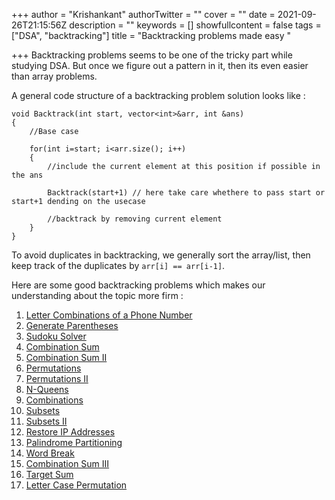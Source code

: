 +++
author = "Krishankant"
authorTwitter = ""
cover = ""
date = 2021-09-26T21:15:56Z
description = ""
keywords = []
showfullcontent = false
tags = ["DSA", "backtracking"]
title = "Backtracking problems made easy "

+++
Backtracking problems seems to be one of the tricky part while studying DSA. But once we figure out a pattern in it, then its even easier than array problems.

A general code structure of a backtracking problem solution looks like :

    void Backtrack(int start, vector<int>&arr, int &ans)
    {
        //Base case 
    
        for(int i=start; i<arr.size(); i++)
        {
            //include the current element at this position if possible in the ans 
            
            Backtrack(start+1) // here take care whethere to pass start or start+1 dending on the usecase
            
            //backtrack by removing current element 
        }
    }

To avoid duplicates in backtracking, we generally sort the array/list, then keep track of the duplicates by `arr[i] == arr[i-1]`.  

Here are some good backtracking problems which makes our understanding about the topic more firm : 

 1.  [Letter Combinations of a Phone Number](https://leetcode.com/problems/letter-combinations-of-a-phone-number)
 2. [Generate Parentheses](https://leetcode.com/problems/generate-parentheses)
 3.  [Sudoku Solver](https://leetcode.com/problems/sudoku-solver)
 4.  [Combination Sum](https://leetcode.com/problems/combination-sum)
 5.  [Combination Sum II](https://leetcode.com/problems/combination-sum-ii)
 6.  [Permutations](https://leetcode.com/problems/permutations)
 7.  [Permutations II](https://leetcode.com/problems/permutations-ii)
 8.  [N-Queens](https://leetcode.com/problems/n-queens)
 9.  [Combinations](https://leetcode.com/problems/combinations)
10.  [Subsets](https://leetcode.com/problems/subsets)
11.  [Subsets II](https://leetcode.com/problems/subsets-ii)
12.  [Restore IP Addresses](https://leetcode.com/problems/restore-ip-addresses)
13.  [Palindrome Partitioning](https://leetcode.com/problems/palindrome-partitioning)
14.  [Word Break](https://leetcode.com/problems/word-break)
15.  [Combination Sum III](https://leetcode.com/problems/combination-sum-iii)
16.  [Target Sum](https://leetcode.com/problems/target-sum)
17.  [Letter Case Permutation](https://leetcode.com/problems/letter-case-permutation)  